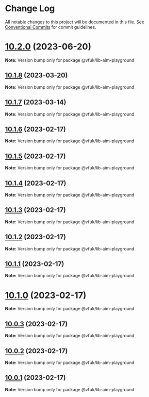 # Change Log

All notable changes to this project will be documented in this file.
See [Conventional Commits](https://conventionalcommits.org) for commit guidelines.

# [10.2.0](https://vfuk-digital.visualstudio.com/Digital/_git/lib-web-aim/compare/v10.1.8...v10.2.0) (2023-06-20)

**Note:** Version bump only for package @vfuk/lib-aim-playground

## [10.1.8](https://vfuk-digital.visualstudio.com/Digital/_git/lib-web-aim/compare/v10.1.7...v10.1.8) (2023-03-20)

**Note:** Version bump only for package @vfuk/lib-aim-playground

## [10.1.7](https://vfuk-digital.visualstudio.com/Digital/_git/lib-web-aim/compare/v10.1.6...v10.1.7) (2023-03-14)

**Note:** Version bump only for package @vfuk/lib-aim-playground

## [10.1.6](https://vfuk-digital.visualstudio.com/Digital/_git/lib-web-aim/compare/v10.1.5...v10.1.6) (2023-02-17)

**Note:** Version bump only for package @vfuk/lib-aim-playground

## [10.1.5](https://vfuk-digital.visualstudio.com/Digital/_git/lib-web-aim/compare/v10.1.4...v10.1.5) (2023-02-17)

**Note:** Version bump only for package @vfuk/lib-aim-playground

## [10.1.4](https://vfuk-digital.visualstudio.com/Digital/_git/lib-web-aim/compare/v10.1.3...v10.1.4) (2023-02-17)

**Note:** Version bump only for package @vfuk/lib-aim-playground

## [10.1.3](https://vfuk-digital.visualstudio.com/Digital/_git/lib-web-aim/compare/v10.1.2...v10.1.3) (2023-02-17)

**Note:** Version bump only for package @vfuk/lib-aim-playground

## [10.1.2](https://vfuk-digital.visualstudio.com/Digital/_git/lib-web-aim/compare/v10.1.1...v10.1.2) (2023-02-17)

**Note:** Version bump only for package @vfuk/lib-aim-playground

## [10.1.1](https://vfuk-digital.visualstudio.com/Digital/_git/lib-web-aim/compare/v10.1.0...v10.1.1) (2023-02-17)

**Note:** Version bump only for package @vfuk/lib-aim-playground

# [10.1.0](https://vfuk-digital.visualstudio.com/Digital/_git/lib-web-aim/compare/v10.0.3...v10.1.0) (2023-02-17)

**Note:** Version bump only for package @vfuk/lib-aim-playground

## [10.0.3](https://vfuk-digital.visualstudio.com/Digital/_git/lib-web-aim/compare/v10.0.2...v10.0.3) (2023-02-17)

**Note:** Version bump only for package @vfuk/lib-aim-playground

## [10.0.2](https://vfuk-digital.visualstudio.com/Digital/_git/lib-web-aim/compare/v10.0.1...v10.0.2) (2023-02-17)

**Note:** Version bump only for package @vfuk/lib-aim-playground

## [10.0.1](https://vfuk-digital.visualstudio.com/Digital/_git/lib-web-aim/compare/v8.1.0...v10.0.1) (2023-02-17)

**Note:** Version bump only for package @vfuk/lib-aim-playground

